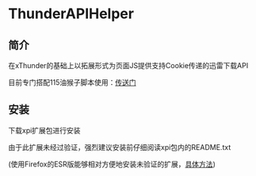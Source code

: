 # ThunderAPIHelper

## 简介

  在xThunder的基础上以拓展形式为页面JS提供支持Cookie传递的迅雷下载API
  
  目前专门搭配115油猴子脚本使用：<a href="https://greasyfork.org/zh-CN/scripts/28050-115%E6%89%B9%E9%87%8F%E6%96%87%E4%BB%B6%E8%BF%85%E9%9B%B7%E4%B8%8B%E8%BD%BD-%E6%9A%82%E4%B8%8D%E6%94%AF%E6%8C%81%E6%96%87%E4%BB%B6%E5%A4%B9%E7%B1%BB%E5%9E%8B%E4%B8%8B%E8%BD%BD">传送门</a>


## 安装

  下载xpi扩展包进行安装
  
  由于此扩展未经过验证，强烈建议安装前仔细阅读xpi包内的README.txt
  
  (使用Firefox的ESR版能够相对方便地安装未验证的扩展，<a href="https://support.mozilla.org/zh-CN/kb/add-ons-signing-firefox?as=u&utm_source=inproduct">具体方法</a>)
  
